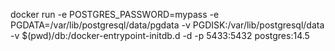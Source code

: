 docker run -e POSTGRES_PASSWORD=mypass -e PGDATA=/var/lib/postgresql/data/pgdata -v PGDISK:/var/lib/postgresql/data -v $(pwd)/db:/docker-entrypoint-initdb.d -d -p 5433:5432 postgres:14.5

